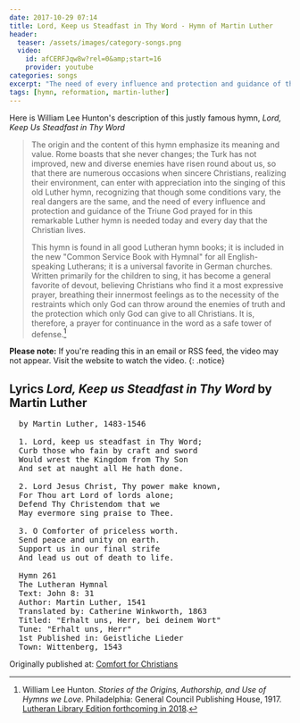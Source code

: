 ```yaml
---
date: 2017-10-29 07:14
title: Lord, Keep us Steadfast in Thy Word - Hymn of Martin Luther
header:
  teaser: /assets/images/category-songs.png
  video:
    id: afCERFJqw8w?rel=0&amp;start=16
    provider: youtube
categories: songs
excerpt: "The need of every influence and protection and guidance of the Triune God prayed for in this remarkable Luther hymn is needed today and every day that the Christian lives."
tags: [hymn, reformation, martin-luther]
---
```

Here is William Lee Hunton's description of this justly famous hymn, *Lord, Keep Us Steadfast in Thy Word*

>The origin and the content of this hymn emphasize its meaning and value. Rome boasts that she never changes; the Turk has not improved, new and diverse enemies have risen round about us, so that there are numerous occasions when sincere Christians, realizing their environment, can enter with appreciation into the singing of this old Luther hymn, recognizing that though some conditions vary, the real dangers are the same, and the need of every influence and protection and guidance of the Triune God prayed for in this remarkable Luther hymn is needed today and every day that the Christian lives. 
>
>This hymn is found in all good Lutheran hymn books; it is included in the new "Common Service Book with Hymnal" for all English-speaking Lutherans; it is a universal favorite in German churches. Written primarily for the children to sing, it has become a general favorite of devout, believing Christians who find it a most expressive prayer, breathing their innermost feelings as to the necessity of the restraints which only God can throw around the enemies of truth and the protection which only God can give to all Christians. It is, therefore, a prayer for continuance in the word as a safe tower of defense.[^aha]

[^aha]: William Lee Hunton. *Stories of the Origins, Authorship, and Use of Hymns we Love*. Philadelphia: General Council Publishing House, 1917.  [Lutheran Library Edition forthcoming in 2018](http://www.lutheranlibrary.org/about.html). 

**Please note:** If you're reading this in an email or RSS feed, the video may not appear.  Visit the website to watch the video.
{: .notice}

## Lyrics *Lord, Keep us Steadfast in Thy Word* by Martin Luther

<pre>
  by Martin Luther, 1483-1546
  
  1. Lord, keep us steadfast in Thy Word;
  Curb those who fain by craft and sword
  Would wrest the Kingdom from Thy Son
  And set at naught all He hath done.
  
  2. Lord Jesus Christ, Thy power make known,
  For Thou art Lord of lords alone;
  Defend Thy Christendom that we
  May evermore sing praise to Thee.
  
  3. O Comforter of priceless worth.
  Send peace and unity on earth.
  Support us in our final strife
  And lead us out of death to life.
  
  Hymn 261
  The Lutheran Hymnal
  Text: John 8: 31
  Author: Martin Luther, 1541
  Translated by: Catherine Winkworth, 1863
  Titled: "Erhalt uns, Herr, bei deinem Wort"
  Tune: "Erhalt uns, Herr"
  1st Published in: Geistliche Lieder
  Town: Wittenberg, 1543
</pre>

<div>Originally published at: <a href='http://www.alecsatin.com/'>Comfort for Christians</a></div>